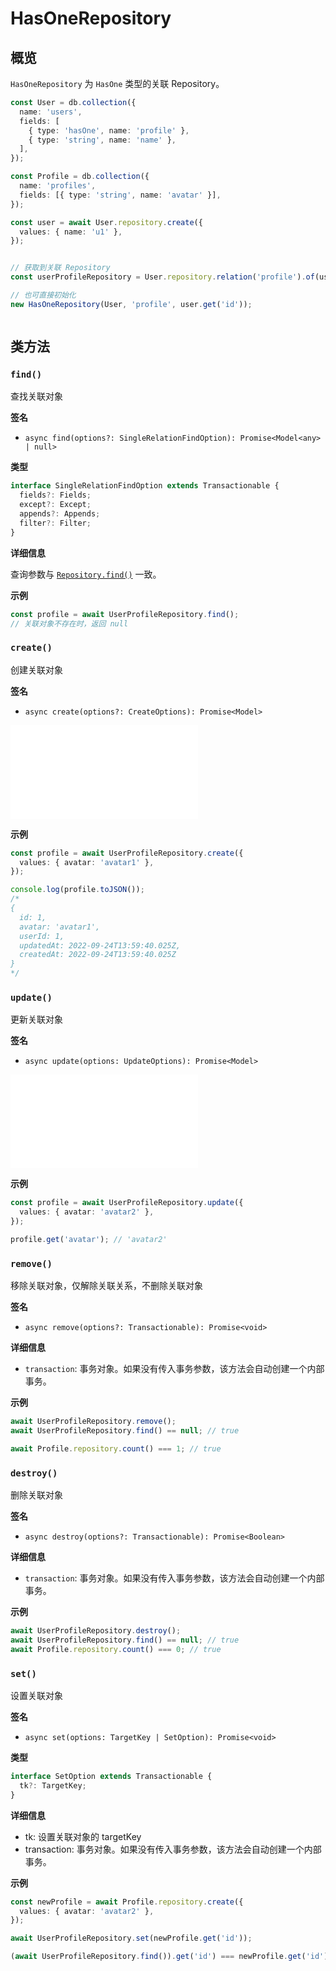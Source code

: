 # HasOneRepository
## 概览

`HasOneRepository` 为 `HasOne` 类型的关联 Repository。

```typescript
const User = db.collection({
  name: 'users',
  fields: [
    { type: 'hasOne', name: 'profile' },
    { type: 'string', name: 'name' },
  ],
});

const Profile = db.collection({
  name: 'profiles',
  fields: [{ type: 'string', name: 'avatar' }],
});

const user = await User.repository.create({
  values: { name: 'u1' },
});


// 获取到关联 Repository 
const userProfileRepository = User.repository.relation('profile').of(user.get('id'));

// 也可直接初始化
new HasOneRepository(User, 'profile', user.get('id'));



```

## 类方法

### `find()`

查找关联对象

**签名**

* `async find(options?: SingleRelationFindOption): Promise<Model<any> | null>`

**类型**

```typescript
interface SingleRelationFindOption extends Transactionable {
  fields?: Fields;
  except?: Except;
  appends?: Appends;
  filter?: Filter;
}
```

**详细信息**

查询参数与 [`Repository.find()`](../repository.md#find) 一致。

**示例**

```typescript
const profile = await UserProfileRepository.find();
// 关联对象不存在时，返回 null
```

### `create()`
创建关联对象

**签名**

* `async create(options?: CreateOptions): Promise<Model>`

<embed src="../shared/create-options.md"></embed>

**示例**

```typescript
const profile = await UserProfileRepository.create({
  values: { avatar: 'avatar1' },
});

console.log(profile.toJSON());
/*
{
  id: 1,
  avatar: 'avatar1',
  userId: 1,
  updatedAt: 2022-09-24T13:59:40.025Z,
  createdAt: 2022-09-24T13:59:40.025Z
}
*/

```

### `update()`

更新关联对象

**签名**

* `async update(options: UpdateOptions): Promise<Model>`

<embed src="../shared/update-options.md"></embed>


**示例**

```typescript
const profile = await UserProfileRepository.update({
  values: { avatar: 'avatar2' },
});

profile.get('avatar'); // 'avatar2'
```

### `remove()`

移除关联对象，仅解除关联关系，不删除关联对象

**签名**

* `async remove(options?: Transactionable): Promise<void>`

**详细信息**

* `transaction`: 事务对象。如果没有传入事务参数，该方法会自动创建一个内部事务。

**示例**

```typescript
await UserProfileRepository.remove();
await UserProfileRepository.find() == null; // true

await Profile.repository.count() === 1; // true
```

### `destroy()`

删除关联对象

**签名**

* `async destroy(options?: Transactionable): Promise<Boolean>`


**详细信息**

* `transaction`: 事务对象。如果没有传入事务参数，该方法会自动创建一个内部事务。

**示例**

```typescript
await UserProfileRepository.destroy();
await UserProfileRepository.find() == null; // true
await Profile.repository.count() === 0; // true
```

### `set()`

设置关联对象

**签名**

* `async set(options: TargetKey | SetOption): Promise<void>`

**类型**

```typescript
interface SetOption extends Transactionable {
  tk?: TargetKey;
}
````
**详细信息**

* tk: 设置关联对象的 targetKey
* transaction: 事务对象。如果没有传入事务参数，该方法会自动创建一个内部事务。

**示例**

```typescript
const newProfile = await Profile.repository.create({
  values: { avatar: 'avatar2' },
});

await UserProfileRepository.set(newProfile.get('id'));

(await UserProfileRepository.find()).get('id') === newProfile.get('id'); // true
```
